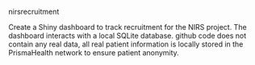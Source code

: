 nirsrecruitment

Create a Shiny dashboard to track recruitment for the NIRS project. The dashboard interacts with a local SQLite database. github code does not contain any real data, all real patient information is locally stored in the PrismaHealth network to ensure patient anonymity.